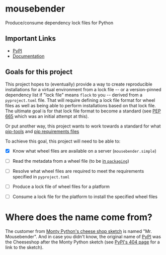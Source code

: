 # mousebender

Produce/consume dependency lock files for Python

## Important Links

- [PyPI](https://pypi.org/project/mousebender/)
- [Documentation](https://mousebender.readthedocs.io/)

## Goals for this project

This project hopes to (eventually) provide a way to create reproducible installations for a virtual environment from a lock file -- or a version-pinned dependency list if "lock file" means `flock` to you -- derived from a `pyproject.toml` file. That will require defining a lock file format for wheel files as well as being able to perform installations based on that lock file. The ultimate goal is for that lock file format to become a standard (see [PEP 665](https://peps.python.org/pep-0665/) which was an initial attempt at this).

Or put another way, this project wants to work towards a standard for what [pip-tools](https://pypi.org/project/pip-tools/) and [pip requirements files](https://pip.pypa.io/en/stable/reference/requirements-file-format/)

To achieve this goal, this project will need to be able to:

- [x] Know what wheel files are available on a server (`mousebender.simple`)
- [ ] Read the metadata from a wheel file (to be [in `packaging`](https://github.com/pypa/packaging/issues/570))
- [ ] Resolve what wheel files are required to meet the requirements specified in `pyproject.toml`
- [ ] Produce a lock file of wheel files for a platform
- [ ] Consume a lock file for the platform to install the specified wheel files


Where does the name come from?
==============================
The customer from [Monty Python's cheese shop sketch](https://en.wikipedia.org/wiki/Cheese_Shop_sketch) is named "Mr. Mousebender". And in case you didn't know, the original name of [PyPI](https://pypi.org) was the Cheeseshop after the Monty Python sketch (see [PyPI's 404 page](https://pypi.org/404.html) for a link to the sketch).
